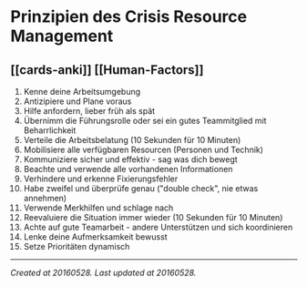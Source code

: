 # Prinzipien des Crisis Resource Management
 [[cards-anki]] [[Human-Factors]] 
---



1.  Kenne deine Arbeitsumgebung
2.  Antizipiere und Plane voraus
3.  Hilfe anfordern, lieber früh als spät
4.  Übernimm die Führungsrolle oder sei ein gutes Teammitglied mit Beharrlichkeit
5.  Verteile die Arbeitsbelatung (10 Sekunden für 10 Minuten)
6.  Mobilisiere alle verfügbaren Resourcen (Personen und Technik)
7.  Kommuniziere sicher und effektiv - sag was dich bewegt
8.  Beachte und verwende alle vorhandenen Informationen
9.  Verhindere und erkenne Fixierungsfehler
10.  Habe zweifel und überprüfe genau ("double check", nie etwas annehmen)
11.  Verwende Merkhilfen und schlage nach
12.  Reevaluiere die Situation immer wieder (10 Sekunden für 10 Minuten)
13.  Achte auf gute Teamarbeit - andere Unterstützen und sich koordinieren
14.  Lenke deine Aufmerksamkeit bewusst
15.  Setze Prioritäten dynamisch

---

_Created at 20160528._
_Last updated at 20160528._



